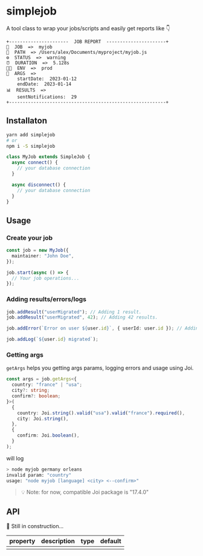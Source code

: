 # simplejob

A tool class to wrap your jobs/scripts and easily get reports like 👇

```
+----------------------  JOB REPORT  ----------------------+
👷  JOB  =>  myjob
📁  PATH  => /Users/alex/Documents/myproject/myjob.js
⚙️  STATUS  =>  warning
⏰  DURATION  =>  5.128s
👨‍💻  ENV  =>  prod
💬  ARGS  =>
	startDate:  2023-01-12
	endDate:  2023-01-14
📊  RESULTS  =>
	sentNotifications:  29
+----------------------------------------------------------+
```

## Installaton

```sh
yarn add simplejob
# or
npm i -S simplejob
```

```ts
class MyJob extends SimpleJob {
  async connect() {
    // your database connection
  }

  async disconnect() {
    // your database connection
  }
}
```

## Usage

### Create your job

```ts
const job = new MyJob({
  maintainer: "John Doe",
});

job.start(async () => {
  // Your job operations...
});
```

### Adding results/errors/logs

```ts
job.addResult("userMigrated"); // Adding 1 result.
job.addResult("userMigrated", 42); // Adding 42 results.

job.addError(`Error on user ${user.id}`, { userId: user.id }); // Adding an error with data.

job.addLog(`${user.id} migrated`);
```

### Getting args

`getArgs` helps you getting args params, logging errors and usage using Joi.

```ts
const args = job.getArgs<{
  country: "france" | "usa";
  city?: string;
  confirm?: boolean;
}>(
  {
    country: Joi.string().valid("usa").valid("france").required(),
    city: Joi.string(),
  },
  {
    confirm: Joi.boolean(),
  }
);
```

will log

```sh
> node myjob germany orleans
invalid param: "country"
usage: "node myjob [language] <city> <--confirm>"
```

> 💡 Note: for now, compatible Joi package is "17.4.0"

## API

🚧 Still in construction...

| property | description | type | default |
| -------- | ----------- | ---- | ------- |
|          |             |      |         |
